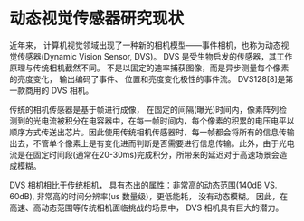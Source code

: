 # 动态视觉传感器研究现状

近年来， 计算机视觉领域出现了一种新的相机模型——事件相机，也称为动态视觉传感器(Dynamic Vision Sensor, DVS)。 DVS 是受生物启发的传感器，其工作原理与传统相机截然不同。 不是以固定的速率捕获图像，而是异步测量每个像素的亮度变化， 输出编码了事件、 位置和亮度变化极性的事件流。 DVS128[8]是第一款商用的 DVS 相机。

传统的相机传感器是基于帧进行成像， 在固定的间隔(曝光)时间内，像素阵列检测到的光电流被积分在电容器中，在每一帧时间内，每个像素的积累的电压电平以顺序方式传送出芯片。因此使用传统相机传感器时，每一帧都会将所有的信息传输出去，不管单个像素上是有变化进而判断是否需要进行信息传输。此外，由于光电流是在固定时间段(通常在20-30ms)完成积分，所带来的延迟对于高速场景会造成模糊。

DVS 相机相比于传统相机， 具有杰出的属性：非常高的动态范围(140dB VS. 60dB), 非常高的时间分辨率(us 数量级)，更低能耗， 没有动态模糊。 因此，在高速、高动态范围等传统相机面临挑战的场景中， DVS 相机具有巨大的潜力。
